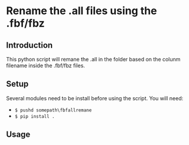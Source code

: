 # Rename the .all files using the .fbf/fbz

## Introduction
This python script will remane the .all in the folder based on the colunm filename inside the .fbf/fbz files.

## Setup
Several modules need to be install before using the script. You will need:
+ `$ pushd somepath\fbfallremane`
+ `$ pip install .`

## Usage
```
